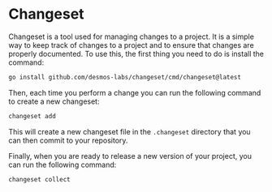 # Changeset

Changeset is a tool used for managing changes to a project. It is a simple way to keep track of changes to a project and
to ensure that changes are properly documented. To use this, the first thing you need to do is install the command:

```bash
go install github.com/desmos-labs/changeset/cmd/changeset@latest
```

Then, each time you perform a change you can run the following command to create a new changeset:

```bash
changeset add
```

This will create a new changeset file in the `.changeset` directory that you can then commit to your repository.

Finally, when you are ready to release a new version of your project, you can run the following command:

```bash
changeset collect
```